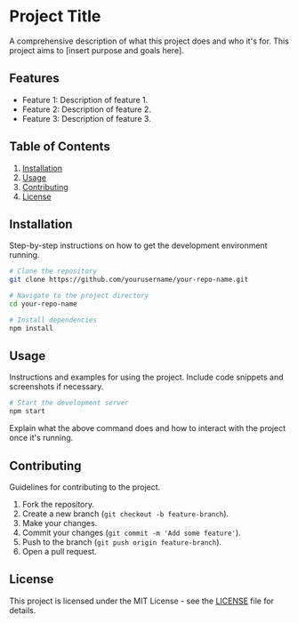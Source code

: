 # Project Title

A comprehensive description of what this project does and who it's for. This project aims to [insert purpose and goals here].

## Features
- Feature 1: Description of feature 1.
- Feature 2: Description of feature 2.
- Feature 3: Description of feature 3.

## Table of Contents

1. [Installation](#installation)
2. [Usage](#usage)
3. [Contributing](#contributing)
4. [License](#license)

## Installation

Step-by-step instructions on how to get the development environment running.

```bash
# Clone the repository
git clone https://github.com/yourusername/your-repo-name.git

# Navigate to the project directory
cd your-repo-name

# Install dependencies
npm install
```

## Usage

Instructions and examples for using the project. Include code snippets and screenshots if necessary.

```bash
# Start the development server
npm start
```

Explain what the above command does and how to interact with the project once it's running.

## Contributing

Guidelines for contributing to the project.

1. Fork the repository.
2. Create a new branch (`git checkout -b feature-branch`).
3. Make your changes.
4. Commit your changes (`git commit -m 'Add some feature'`).
5. Push to the branch (`git push origin feature-branch`).
6. Open a pull request.

## License

This project is licensed under the MIT License - see the [LICENSE](LICENSE) file for details.
